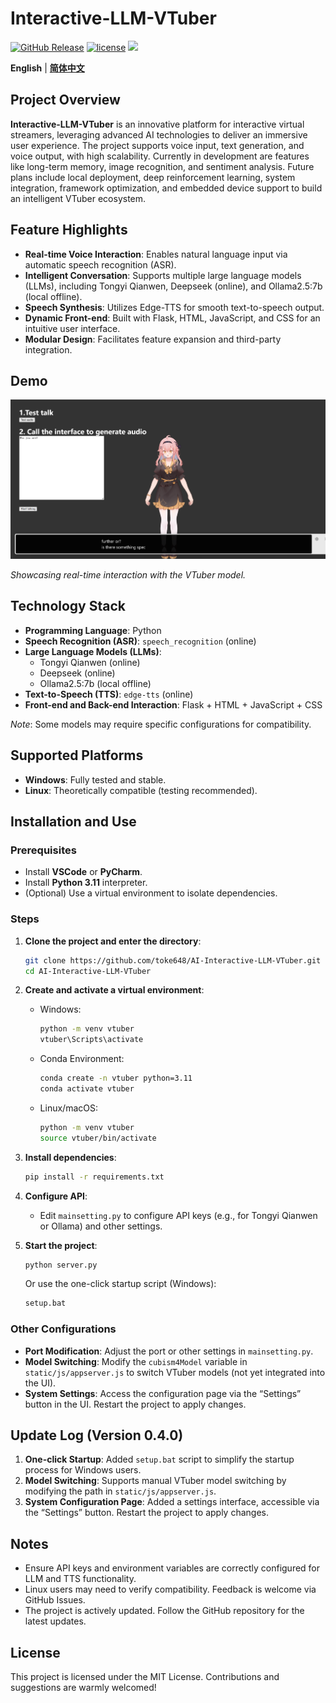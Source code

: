 # Interactive-LLM-VTuber

[![GitHub Release](https://img.shields.io/github/v/release/toke648/AI-Interactive-LLM-VTuber)](https://github.com/toke648/AI-Interactive-LLM-VTuber/releases)
[![license](https://img.shields.io/github/license/toke648/Interactive-LLM-VTuber)](https://github.com/toke648/Interactive-LLM-VTuber/main/LICENSE)
[![](https://img.shields.io/badge/toke648%2FInteractive--LLM--VTuber-%25230db7ed.svg?logo=docker&logoColor=blue&labelColor=white&color=blue)](https://hub.docker.com/r/toke648/interactive-llm-vtuber)

**English** | [**简体中文**](./README_zh.md)

## Project Overview

**Interactive-LLM-VTuber** is an innovative platform for interactive virtual streamers, leveraging advanced AI technologies to deliver an immersive user experience. The project supports voice input, text generation, and voice output, with high scalability. Currently in development are features like long-term memory, image recognition, and sentiment analysis. Future plans include local deployment, deep reinforcement learning, system integration, framework optimization, and embedded device support to build an intelligent VTuber ecosystem.

## Feature Highlights

- **Real-time Voice Interaction**: Enables natural language input via automatic speech recognition (ASR).
- **Intelligent Conversation**: Supports multiple large language models (LLMs), including Tongyi Qianwen, Deepseek (online), and Ollama2.5:7b (local offline).
- **Speech Synthesis**: Utilizes Edge-TTS for smooth text-to-speech output.
- **Dynamic Front-end**: Built with Flask, HTML, JavaScript, and CSS for an intuitive user interface.
- **Modular Design**: Facilitates feature expansion and third-party integration.

## Demo

![Demo screenshot](Screenshot%202025-01-01%20174024-demo.png)

*Showcasing real-time interaction with the VTuber model.*

## Technology Stack

- **Programming Language**: Python
- **Speech Recognition (ASR)**: `speech_recognition` (online)
- **Large Language Models (LLMs)**:
  - Tongyi Qianwen (online)
  - Deepseek (online)
  - Ollama2.5:7b (local offline)
- **Text-to-Speech (TTS)**: `edge-tts` (online)
- **Front-end and Back-end Interaction**: Flask + HTML + JavaScript + CSS

*Note*: Some models may require specific configurations for compatibility.

## Supported Platforms

- **Windows**: Fully tested and stable.
- **Linux**: Theoretically compatible (testing recommended).

## Installation and Use

### Prerequisites

- Install **VSCode** or **PyCharm**.
- Install **Python 3.11** interpreter.
- (Optional) Use a virtual environment to isolate dependencies.

### Steps

1. **Clone the project and enter the directory**:

   ```sh
   git clone https://github.com/toke648/AI-Interactive-LLM-VTuber.git
   cd AI-Interactive-LLM-VTuber
   ```

2. **Create and activate a virtual environment**:

   - Windows:

     ```sh
     python -m venv vtuber
     vtuber\Scripts\activate
     ```

   - Conda Environment:
     ```sh
     conda create -n vtuber python=3.11
     conda activate vtuber
     ```

   - Linux/macOS:

     ```sh
     python -m venv vtuber
     source vtuber/bin/activate
     ```

3. **Install dependencies**:

   ```sh
   pip install -r requirements.txt
   ```

4. **Configure API**:

   - Edit `mainsetting.py` to configure API keys (e.g., for Tongyi Qianwen or Ollama) and other settings.

5. **Start the project**:

   ```sh
   python server.py
   ```

   Or use the one-click startup script (Windows):

   ```sh
   setup.bat
   ```

### Other Configurations

- **Port Modification**: Adjust the port or other settings in `mainsetting.py`.
- **Model Switching**: Modify the `cubism4Model` variable in `static/js/appserver.js` to switch VTuber models (not yet integrated into the UI).
- **System Settings**: Access the configuration page via the “Settings” button in the UI. Restart the project to apply changes.

## Update Log (Version 0.4.0)

1. **One-click Startup**: Added `setup.bat` script to simplify the startup process for Windows users.
2. **Model Switching**: Supports manual VTuber model switching by modifying the path in `static/js/appserver.js`.
3. **System Configuration Page**: Added a settings interface, accessible via the “Settings” button. Restart the project to apply changes.

## Notes

- Ensure API keys and environment variables are correctly configured for LLM and TTS functionality.
- Linux users may need to verify compatibility. Feedback is welcome via GitHub Issues.
- The project is actively updated. Follow the GitHub repository for the latest updates.

## License

This project is licensed under the MIT License. Contributions and suggestions are warmly welcomed!
